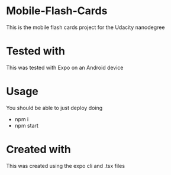 # Mobile-Flash-Cards
This is the mobile flash cards project for the Udacity nanodegree

# Tested with
This was tested with Expo on an Android device

# Usage
You should be able to just deploy doing 

* npm i
* npm start

# Created with
This was created using the expo cli and .tsx files

